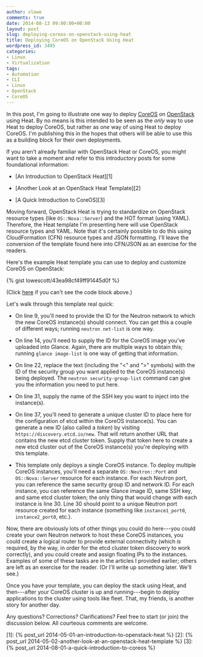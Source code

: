 ```yaml
---
author: slowe
comments: true
date: 2014-08-13 09:00:00+00:00
layout: post
slug: deploying-coreos-on-openstack-using-heat
title: Deploying CoreOS on OpenStack Using Heat
wordpress_id: 3495
categories:
- Linux
- Virtualization
tags:
- Automation
- CLI
- Linux
- OpenStack
- CoreOS
---
```


In this post, I'm going to illustrate one way to deploy [CoreOS](http://coreos.com/) on [OpenStack](http://www.openstack.org/) using Heat. By no means is this intended to be seen as the _only_ way to use Heat to deploy CoreOS, but rather as _one_ way of using Heat to deploy CoreOS. I'm publishing this in the hopes that others will be able to use this as a building block for their own deployments.

If you aren't already familiar with OpenStack Heat or CoreOS, you might want to take a moment and refer to this introductory posts for some foundational information:

* [An Introduction to OpenStack Heat][1]

* [Another Look at an OpenStack Heat Template][2]

* [A Quick Introduction to CoreOS][3]

Moving forward, OpenStack Heat is trying to standardize on OpenStack resource types (like `OS::Nova::Server`) and the HOT format (using YAML). Therefore, the Heat template I'm presenting here will use OpenStack resource types and YAML. Note that it's certainly possible to do this using CloudFormation (CFN) resource types and JSON formatting. I'll leave the conversion of the template found here into CFN/JSON as an exercise for the readers.

Here's the example Heat template you can use to deploy and customize CoreOS on OpenStack:

{% gist lowescott/43ea98cf49ff91445d0f %}

(Click [here](https://gist.github.com/lowescott/43ea98cf49ff91445d0f) if you can't see the code block above.)

Let's walk through this template real quick:

* On line 9, you'll need to provide the ID for the Neutron network to which the new CoreOS instance(s) should connect. You can get this a couple of different ways; running `neutron net-list` is one way.

* On line 14, you'll need to supply the ID for the CoreOS image you've uploaded into Glance. Again, there are multiple ways to obtain this; running `glance image-list` is one way of getting that information.

* On line 22, replace the text (including the "<" and ">" symbols) with the ID of the security group you want applied to the CoreOS instance(s) being deployed. The `neutron security-group-list` command can give you the information you need to put here.

* On line 31, supply the name of the SSH key you want to inject into the instance(s).

* On line 37, you'll need to generate a unique cluster ID to place here for the configuration of etcd within the CoreOS instance(s). You can generate a new ID (also called a _token_) by visiting `https://discovery.etcd.io/new`. That will return another URL that contains the new etcd cluster token. Supply that token here to create a new etcd cluster out of the CoreOS instance(s) you're deploying with this template.

* This template only deploys a single CoreOS instance. To deploy multiple CoreOS instances, you'll need a separate `OS::Neutron::Port` and `OS::Nova::Server` resource for each instance. For each Neutron port, you can reference the same security group ID and network ID. For each instance, you can reference the same Glance image ID, same SSH key, and same etcd cluster token; the only thing that would change with each instance is line 30. Line 30 should point to a unique Neutron port resource created for each instance (something like `instance1_port0`, `instance2_port0`, etc.).

Now, there are obviously lots of other things you could do here---you could create your own Neutron network to host these CoreOS instances, you could create a logical router to provide external connectivity (which _is_ required, by the way, in order for the etcd cluster token discovery to work correctly), and you could create and assign floating IPs to the instances. Examples of some of these tasks are in the articles I provided earlier; others are left as an exercise for the reader. (Or I'll write up something later. We'll see.)

Once you have your template, you can deploy the stack using Heat, and then---after your CoreOS cluster is up and running---begin to deploy applications to the cluster using tools like fleet. That, my friends, is another story for another day.

Any questions? Corrections? Clarifications? Feel free to start (or join) the discussion below. All courteous comments are welcome.

[1]: {% post_url 2014-05-01-an-introduction-to-openstack-heat %}
[2]: {% post_url 2014-05-02-another-look-at-an-openstack-heat-template %}
[3]: {% post_url 2014-08-01-a-quick-introduction-to-coreos %}
